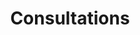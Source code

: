 ---
title: Consultations
order: 0
layout: resource
image: 'http://via.placeholder.com/1050x550'
caption: |
  Lorem ipsum dolor sit amet, turpis odio molestie, lobortis faucibus pharetra et orci auctor, scelerisque sodales turpis ante congue velit eros, orci in, est pulvinar condimentum mi egestas.
---